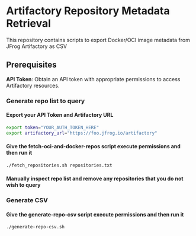 # Artifactory Repository Metadata Retrieval

This repository contains scripts to export Docker/OCI image metadata from JFrog
Artifactory as CSV

## Prerequisites

**API Token**: Obtain an API token with appropriate permissions to access
Artifactory resources.

### Generate repo list to query

#### Export your API Token and Artifactory URL

```bash
export token="YOUR_AUTH_TOKEN_HERE"
export artifactory_url="https://foo.jfrog.io/artifactory"
```

#### Give the fetch-oci-and-docker-repos script execute permissions and then run it

```bash
./fetch_repositories.sh repositories.txt
```

#### Manually inspect repo list and remove any repositories that you do not wish to query

### Generate CSV

#### Give the generate-repo-csv script execute permissions and then run it

```bash
./generate-repo-csv.sh
```
